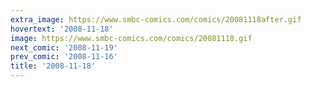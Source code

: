 ```yaml
---
extra_image: https://www.smbc-comics.com/comics/20081118after.gif
hovertext: '2008-11-18'
image: https://www.smbc-comics.com/comics/20081118.gif
next_comic: '2008-11-19'
prev_comic: '2008-11-16'
title: '2008-11-18'
---
```


